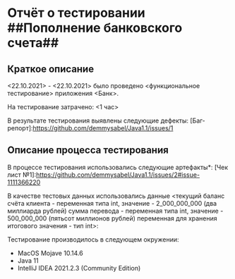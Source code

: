# Отчёт о тестировании ##Пополнение банковского счета##

## Краткое описание

<22.10.2021> - <22.10.2021> было проведено <функциональное тестирование> приложения <Банк>.

На тестирование затрачено: <1 час>

В результате тестирования выявлены следующие дефекты:
[Баг-репорт]:https://github.com/demmysabel/Java1.1/issues/1


## Описание процесса тестирования

В процессе тестирования использовались следующие артефакты*:
[Чек лист №1]:https://github.com/demmysabel/Java1.1/issues/2#issue-1111366220





В качестве тестовых данных использовались данные <текущий баланс счёта клиента - переменная типа int, значение - 2_000_000_000 (два миллиарда рублей)
сумма перевода - переменная типа int, значение - 500_000_000 (пятьсот миллионов рублей)
переменная для хранения итогового значения - тип int>:


Тестирование производилось в следующем окружении:
* MacOS Mojave 10.14.6
* Java 11
* IntelliJ IDEA 2021.2.3 (Community Edition)
